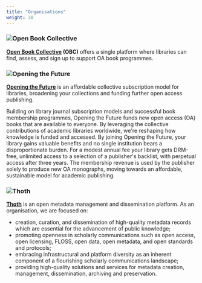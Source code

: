 ```yaml
---
title: "Organisations"
weight: 30
---
```


### ![Open Book Collective](/logos/obc.png)

**[Open Book Collective](https://openbookcollective.org/) (OBC)** offers a single platform where libraries can find, assess, and sign up to support OA book programmes.

### ![Opening the Future](/logos/obf.png)

**[Opening the Future](https://www.openingthefuture.net/)** is an affordable collective subscription model for libraries, broadening your collections and funding further open access publishing.

Building on library journal subscription models and successful book membership programmes, Opening the Future funds new open access (OA) books that are available to everyone. By leveraging the collective contributions of academic libraries worldwide, we're reshaping how knowledge is funded and accessed. By joining Opening the Future, your library gains valuable benefits and no single institution bears a disproportionate burden. For a modest annual fee your library gets DRM-free, unlimited access to a selection of a publisher's backlist, with perpetual access after three years. The membership revenue is used by the publisher solely to produce new OA monographs, moving towards an affordable, sustainable model for academic publishing.

### ![Thoth](/logos/thoth.png)

**[Thoth](https://thoth.pub/)** is an open metadata management and dissemination platform. As an organisation, we are focused on:

* creation, curation, and dissemination of high-quality metadata records which are essential for the advancement of public knowledge;
* promoting openness in scholarly communications such as open access, open licensing, FLOSS, open data, open metadata, and open standards and protocols;
* embracing infrastructural and platform diversity as an inherent component of a flourishing scholarly communications landscape;
* providing high-quality solutions and services for metadata creation, management, dissemination, archiving and preservation.